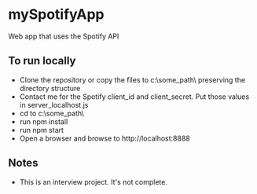 # mySpotifyApp
Web app that uses the Spotify API

## To run locally
* Clone the repository or copy the files to c:\some_path\ preserving the directory structure
* Contact me for the Spotify client_id and client_secret.  Put those values in server_localhost.js
* cd to c:\some_path\
* run npm install
* run npm start
* Open a browser and browse to http://localhost:8888
      
## Notes
* This is an interview project.  It's not complete.
